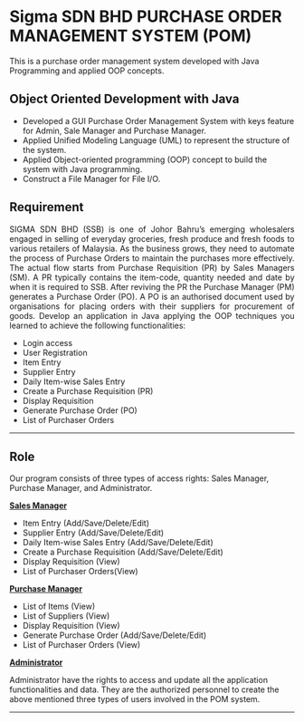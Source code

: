 # Sigma SDN BHD PURCHASE ORDER MANAGEMENT SYSTEM (POM)
This is a purchase order management system developed with Java Programming and applied OOP concepts.


## Object Oriented Development with Java
- Developed a GUI Purchase Order Management System with keys feature for Admin, Sale Manager and Purchase Manager.
- Applied Unified Modeling Language (UML) to represent the structure of the system.
- Applied Object-oriented programming (OOP) concept to build the system with Java programming.
- Construct a File Manager for File I/O.


## Requirement
<div style="text-align: justify">
SIGMA SDN BHD (SSB) is one of Johor Bahru’s emerging wholesalers engaged in selling
of everyday groceries, fresh produce and fresh foods to various retailers of Malaysia. As the
business grows, they need to automate the process of Purchase Orders to maintain the
purchases more effectively. The actual flow starts from Purchase Requisition (PR) by Sales
Managers (SM). A PR typically contains the item-code, quantity needed and date by when it
is required to SSB. After reviving the PR the Purchase Manager (PM) generates a Purchase
Order (PO). A PO is an authorised document used by organisations for placing orders with
their suppliers for procurement of goods. Develop an application in Java applying the OOP
techniques you learned to achieve the following functionalities: 
</div>

- Login access
- User Registration
- Item Entry
- Supplier Entry
- Daily Item-wise Sales Entry
- Create a Purchase Requisition (PR)
- Display Requisition
- Generate Purchase Order (PO)
- List of Purchaser Orders

---

## Role
Our program consists of three types of access rights: Sales Manager, Purchase Manager, and Administrator.

<ins>**Sales Manager**</ins>
- Item Entry (Add/Save/Delete/Edit)
- Supplier Entry (Add/Save/Delete/Edit)
- Daily Item-wise Sales Entry (Add/Save/Delete/Edit)
- Create a Purchase Requisition (Add/Save/Delete/Edit)
- Display Requisition (View)
- List of Purchaser Orders(View)

<ins>**Purchase Manager**</ins>

- List of Items (View)
- List of Suppliers (View)
- Display Requisition (View)
- Generate Purchase Order (Add/Save/Delete/Edit)
- List of Purchaser Orders (View)

<ins>**Administrator**</ins>

Administrator have the rights to access and update all the application functionalities and data. They are the authorized personnel to create the above mentioned three types of users involved in the POM system.

---
